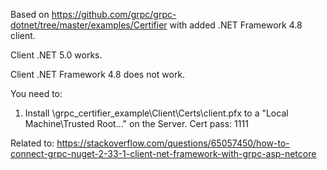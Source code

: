 Based on https://github.com/grpc/grpc-dotnet/tree/master/examples/Certifier with added .NET Framework 4.8 client.


Client .NET 5.0 works.

Client .NET Framework 4.8 does not work.


You need to:
1. Install \grpc_certifier_example\Client\Certs\client.pfx to a "Local Machine\Trusted Root..." on the Server. Cert pass: 1111



Related to: https://stackoverflow.com/questions/65057450/how-to-connect-grpc-nuget-2-33-1-client-net-framework-with-grpc-asp-netcore
